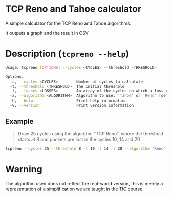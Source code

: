 # TCP Reno and Tahoe calculator
A simple calculator for the TCP Reno and Tahoe algorithms.

It outputs a graph and the result in CSV

# Description (`tcpreno --help`)
```bash
Usage: tcpreno [OPTIONS] --cycles <CYCLES> --threshold <THRESHOLD>

Options:
  -c, --cycles <CYCLES>        Number of cycles to calculate
  -t, --threshold <THRESHOLD>  The initial threshold
  -l, --losses <LOSSES>        An array of the cycles on which a loss occurs
  -a, --algorithm <ALGORITHM>  Algorithm to use: 'Tahoe' or 'Reno' [default: Reno]
  -h, --help                   Print help information
  -V, --version                Print version information
```

## Example
> Draw 25 cycles using the algorithm "TCP Reno", where the threshold starts at 8 and
packets are lost in the cycles 10, 14 and 20

```bash
tcpreno --cycles 25 --threshold 8 -l 10 -l 14 -l 20 --algorithm "Reno"
```

# Warning
The algorithm used does not reflect the real-world version, this is merely 
a representation of a simplification we are taught in the TIC course.

